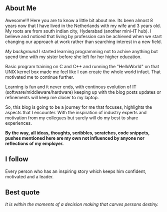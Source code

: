 ## About Me

Awesome!!! Here you are to know a little bit about me. Its been almost 8 years now that I have lived in the Netherlands with my wife and 3 years old. My roots are from south indian city, Hyderabad (another mini-IT hub). 
I believe and noticed that living by profession can be achieved when we start changing our approach at work rather than searching interest in a new field. 

_My background_ I started learning programming not to achive anything but spend time with my sister before she left for her higher education. 

Basic program training on C and C++ and running the "HelloWorld" on that UNIX kernel box made me feel like I can create the whole world infact. That motivated me to continue further. 

Learning is fun and it never ends, with continous evolution of IT (software/middleware/hardware) keeping up with the blog posts updates or refinements will keep me closer to my laptop.

So, this blog is going to be a journey for me that focuses, highlights the aspects that I encounter. With the inspiration of industry experts and motivation from my collegues but surely will do my best to share experiences. 

__By the way, all ideas, thoughts, scribbles, scratches, code snippets, pushes mentioned here are my own not influenced by anyone nor reflections of my employer.__

## I follow
Every person who has an inspiring story which keeps him confident, motivated and a leader. 

## Best quote
_It is within the moments of a decision making that carves persons destiny._
